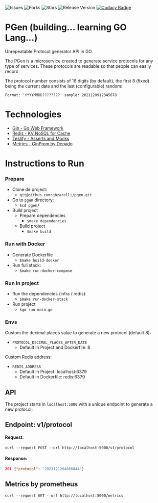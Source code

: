 ![Issues](https://img.shields.io/github/issues/gbzarelli/pgen.svg)
![Forks](https://img.shields.io/github/forks/gbzarelli/pgen.svg)
![Stars](https://img.shields.io/github/stars/gbzarelli/pgen.svg)
![Release Version](https://img.shields.io/github/release/gbzarelli/pgen.svg)
[![Codacy Badge](https://app.codacy.com/project/badge/Grade/326bae7f15244e488de6d8aaa94ae17b)](https://www.codacy.com/gh/gbzarelli/pgen/dashboard?utm_source=github.com&amp;utm_medium=referral&amp;utm_content=gbzarelli/pgen&amp;utm_campaign=Badge_Grade)

# PGen (building... learning GO Lang...)

Unrepeatable Protocol generator API in GO.

The PGen is a microservice created to generate service protocols for any type of services.
These protocols are readable so that people can easily record

The protocol number consists of 16 digits (by default), the first 8 (fixed) being the current date
and the last (configurable) random:

	Format: 'YYYYMMDD????????' sample: 2021120912345678

# Technologies

- [Gin - Go Web Framework](https://github.com/gin-gonic/gin)
- [Redis - KV NoSQL for Cache](https://github.com/go-redis)
- [Testify - Asserts and Mocks](https://github.com/stretchr/testify)
- [Metrics - GinProm by Depado](https://github.com/Depado/ginprom)

# Instructions to Run

### Prepare

- Clone de project:
  - `git@github.com:gbzarelli/pgen.git`
- Go to `pgen` directory:
  - `$cd pgen/`
- Build project
  - Prepare dependencies
    - `$make dependencies`
  - Build project
    - `$make build`

### Run with Docker

- Generate Dockerfile
  - `$make build-docker`
- Run full stack:
  - `$make run-docker-compose`

### Run in project

- Run the dependencies (infra / redis):
  - `$make run-docker-stack`
- Run project
  - `$go run main.go`

### Envs

Custom the decimal places value to generate a new protocol (default 8):
- `PROTOCOL_DECIMAL_PLACES_AFTER_DATE`
  - Default in Project and Dockerfile: 8

Custom Redis address:
- `REDIS_ADDRESS`
  - Default in Project: localhost:6379
  - Default in Dockerfile: redis:6379

## API

The project starts in `localhost:5000` with a unique endpoint to generate a new protocol:

## Endpoint: v1/protocol

#### Request:

```shell
curl --request POST --url http://localhost:5000/v1/protocol
```

#### Response:

```json
201 {"protocol": "2021121204066844"}
```

## Metrics by prometheus

```shell
curl --request GET --url http://localhost:5000/metrics
```
